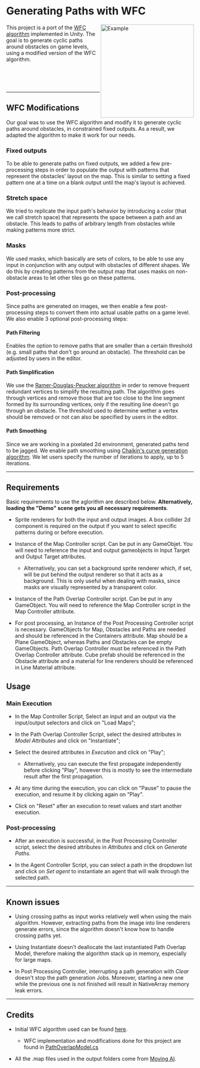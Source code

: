 # Generating Paths with WFC

<img src="https://user-images.githubusercontent.com/5420431/41688815-959f27fc-74bb-11e8-9b17-fe01003dc777.gif" alt="Example" width="250px" align="right" />

This project is a port of the [WFC algorithm](https://github.com/mxgmn/WaveFunctionCollapse) implemented in Unity. The goal is to generate cyclic paths around obstacles on game levels, using a modified version of the WFC algorithm.

<br />
<br />
<br />

- - -

## WFC Modifications
Our goal was to use the WFC algorithm and modify it to generate cyclic paths around obstacles, in constrained fixed outputs. As a result, we adapted the algorithm to make it work for our needs.

### Fixed outputs
 To be able to generate paths on fixed outputs, we added a few pre-processing steps in order to populate the output with patterns that represent the obstacles' layout on the map. This is similar to setting a fixed pattern one at a time on a blank output until the map's layout is achieved.

### Stretch space
We tried to replicate the input path's behavior by introducing a color (that we call stretch space) that represents the space between a path and an obstacle. This leads to paths of arbitrary length from obstacles while making patterns more strict.

### Masks 
We used masks, which basically are sets of colors, to be able to use any input in conjunction with any output with obstacles of different shapes. We do this by creating patterns from the output map that uses masks on non-obstacle areas to let other tiles go on these patterns. 

### Post-processing
Since paths are generated on images, we then enable a few post-processing steps to convert them into actual usable paths on a game level. We also enable 3 optional post-processing steps:

#### Path Filtering
Enables the option to remove paths that are smaller than a certain threshold (e.g. small paths that don't go around an obstacle). The threshold can be adjusted by users in the editor.

#### Path Simplification
We use the [Ramer-Douglas-Peucker algorithm](https://en.wikipedia.org/wiki/Ramer%E2%80%93Douglas%E2%80%93Peucker_algorithm) in order to remove frequent redundant vertices to simplify the resulting path. The algorithm goes through vertices and remove those that are too close to the line segment formed by its surrounding vertices, only if the resulting line doesn't go through an obstacle. The threshold used to determine wether a vertex should be removed or not can also be specified by users in the editor. 

#### Path Smoothing
Since we are working in a pixelated 2d environment, generated paths tend to be jagged. We enable path smoothing using [Chaikin's curve generation algorithm](http://graphics.cs.ucdavis.edu/education/CAGDNotes/Chaikins-Algorithm/Chaikins-Algorithm.html). We let users specify the number of iterations to apply, up to 5 iterations.


- - -
## Requirements

Basic requirements to use the aglorithm are described below. **Alternatively, loading the "Demo" scene gets you all necessary requirements**.

* Sprite renderers for both the input and output images. A box collider 2d component is required on the output if you want to select specific patterns during or before execution. 

* Instance of the Map Controller script. Can be put in any GameObjet. You will need to reference the input and output gameobjects in Input Target and Output Target attributes.

    * Alternatively, you can set a background sprite renderer which, if set, will be put behind the output renderer so that it acts as a background. This is only useful when dealing with masks, since masks are visually represented by a transparent color.

* Instance of the Path Overlap Controller script. Can be put in any GameObject. You will need to reference the Map Controller script in the Map Controller attribute.

* For post processing, an Instance of the Post Processing Controller script is necessary. GameObjects for Map, Obstacles and Paths are needed and should be referenced in the Containers attribute.  Map should be a Plane GameObject, whereas Paths and Obstacles can be empty GameObjects. Path Overlap Controller must be referenced in the Path Overlap Controller attribute. Cube prefab should be referenced in the Obstacle attribute and a material for line renderers should be referenced in Line Material attribute.


## Usage

### Main Execution

* In the Map Controller Script, Select an input and an output via the input/output selectors and click on "Load Maps";

* In the Path Overlap Controller Script, select the desired attributes in *Model Attributes* and click on "Instantiate";

* Select the desired attributes in *Execution* and click on "Play";

    * Alternatively, you can execute the first propagate independently before clicking "Play", however this is mostly to see the intermediate result after the first propagation.

* At any time during the execution, you can click on "Pause" to pause the execution, and resume it by clicking again on "Play".

* Click on "Reset" after an execution to reset values and start another execution.

### Post-processing

* After an execution is successful, in the Post Processing Controller script, select the desired attributes in *Attributes* and click on *Generate Paths*.

* In the Agent Controller Script, you can select a path in the dropdown list and click on *Set agent* to instantiate an agent that will walk through the selected path.

- - -
## Known issues

* Using crossing paths as input works relatively well when using the main algorithm. However, extracting paths from the image into line renderers generate errors, since the algorithm doesn't know how to handle crossing paths yet.

* Using Instantiate doesn't deallocate the last instantiated Path Overlap Model, therefore making the algorithm stack up in memory, especially for large maps.

* In Post Processing Controller, interrupting a path generation with *Clear* doesn't stop the path generation Jobs. Moreover, starting a new one while the previous one is not finished will result in NativeArray memory leak errors.


- - -
## Credits

* Initial WFC algorithm used can be found [here](https://github.com/mxgmn/WaveFunctionCollapse).

    *  WFC implementation and modifications done for this project are found in [PathOverlapModel.cs](Assets/Scripts/Model/PathOverlapModel.cs) 

* All the .map files used in the output folders come from [Moving AI](http://movingai.com/benchmarks/).
